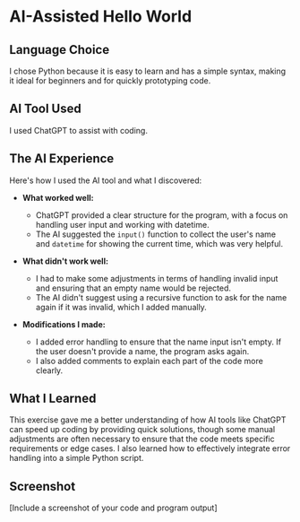 # AI-Assisted Hello World

## Language Choice
I chose Python because it is easy to learn and has a simple syntax, making it ideal for beginners and for quickly prototyping code.

## AI Tool Used
I used ChatGPT to assist with coding.

## The AI Experience
Here's how I used the AI tool and what I discovered:

- **What worked well:**
  - ChatGPT provided a clear structure for the program, with a focus on handling user input and working with datetime.
  - The AI suggested the `input()` function to collect the user's name and `datetime` for showing the current time, which was very helpful.
  
- **What didn't work well:**
  - I had to make some adjustments in terms of handling invalid input and ensuring that an empty name would be rejected.
  - The AI didn't suggest using a recursive function to ask for the name again if it was invalid, which I added manually.

- **Modifications I made:**
  - I added error handling to ensure that the name input isn't empty. If the user doesn't provide a name, the program asks again.
  - I also added comments to explain each part of the code more clearly.

## What I Learned
This exercise gave me a better understanding of how AI tools like ChatGPT can speed up coding by providing quick solutions, though some manual adjustments are often necessary to ensure that the code meets specific requirements or edge cases. I also learned how to effectively integrate error handling into a simple Python script.

## Screenshot
[Include a screenshot of your code and program output]
